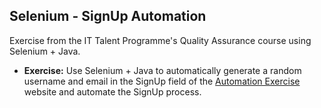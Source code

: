 ## Selenium - SignUp Automation

Exercise from the IT Talent Programme's Quality Assurance course using Selenium + Java. 

* **Exercise:** Use Selenium + Java to automatically generate a random username and email in the SignUp field of the [Automation Exercise](https://automationexercise.com/login) website and automate the SignUp process.

